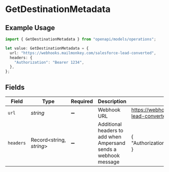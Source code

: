 # GetDestinationMetadata

## Example Usage

```typescript
import { GetDestinationMetadata } from "openapi/models/operations";

let value: GetDestinationMetadata = {
  url: "https://webhooks.mailmonkey.com/salesforce-lead-converted",
  headers: {
    "Authorization": "Bearer 1234",
  },
};
```

## Fields

| Field                                                            | Type                                                             | Required                                                         | Description                                                      | Example                                                          |
| ---------------------------------------------------------------- | ---------------------------------------------------------------- | ---------------------------------------------------------------- | ---------------------------------------------------------------- | ---------------------------------------------------------------- |
| `url`                                                            | *string*                                                         | :heavy_minus_sign:                                               | Webhook URL                                                      | https://webhooks.mailmonkey.com/salesforce-lead-converted        |
| `headers`                                                        | Record<string, *string*>                                         | :heavy_minus_sign:                                               | Additional headers to add when Ampersand sends a webhook message | {<br/>"Authorization": "Bearer 1234"<br/>}                       |